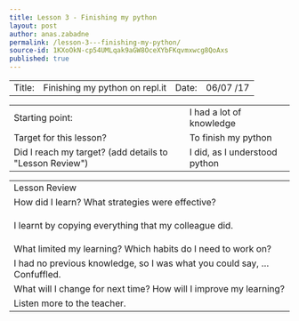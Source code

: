```yaml
---
title: Lesson 3 - Finishing my python
layout: post
author: anas.zabadne
permalink: /lesson-3---finishing-my-python/
source-id: 1KXoOkN-cp54UMLqak9aGW8OceXYbFKqvmxwcg8QoAxs
published: true
---
```

<table>
  <tr>
    <td>Title:</td>
    <td>Finishing my python on repl.it</td>
    <td> Date:  </td>
    <td>06/07 /17</td>
  </tr>
</table>


<table>
  <tr>
    <td>Starting point:</td>
    <td>I had a lot of knowledge</td>
  </tr>
  <tr>
    <td>Target for this lesson?</td>
    <td>To finish my python</td>
  </tr>
  <tr>
    <td>Did I reach my target? 
(add details to "Lesson Review")</td>
    <td>I did, as I understood python</td>
  </tr>
</table>


<table>
  <tr>
    <td>Lesson Review</td>
  </tr>
  <tr>
    <td>How did I learn? What strategies were effective? </td>
  </tr>
  <tr>
    <td>



I learnt by copying everything that my colleague did.</td>
  </tr>
  <tr>
    <td>What limited my learning? Which habits do I need to work on? </td>
  </tr>
  <tr>
    <td>
I had no previous knowledge, so I was what you could say, … Confuffled.</td>
  </tr>
  <tr>
    <td>What will I change for next time? How will I improve my learning?</td>
  </tr>
  <tr>
    <td>
Listen more to the teacher.</td>
  </tr>
</table>


